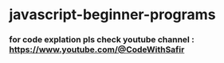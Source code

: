 # javascript-beginner-programs
### for code explation pls check youtube channel : https://www.youtube.com/@CodeWithSafir
